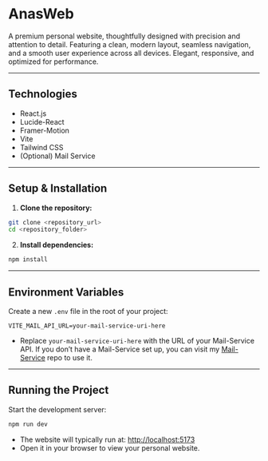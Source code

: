 # AnasWeb

A premium personal website, thoughtfully designed with precision and attention to detail. Featuring a clean, modern layout, seamless navigation, and a smooth user experience across all devices. Elegant, responsive, and optimized for performance.


---

## Technologies

- React.js
- Lucide-React
- Framer-Motion
- Vite
- Tailwind CSS
- (Optional) Mail Service 

---

## Setup & Installation

1. **Clone the repository:**

```bash
git clone <repository_url>
cd <repository_folder>
```

2. **Install dependencies:**

```bash
npm install
```

---

## Environment Variables

Create a new `.env` file in the root of your project:

```env
VITE_MAIL_API_URL=your-mail-service-uri-here
```
- Replace `your-mail-service-uri-here` with the URL of your Mail-Service API. If you don’t have a Mail-Service set up, you can visit my [Mail-Service](https://github.com/itsanaskhanz/Mail-Service) repo to use it.


---

## Running the Project

Start the development server:

```bash
npm run dev
```
- The website will typically run at: [http://localhost:5173](http://localhost:5173)  
- Open it in your browser to view your personal website.

